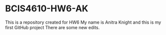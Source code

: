 # BCIS4610-HW6-AK
This is a repository created for HW6
My name is Anitra Knight and this is my first GitHub project
There are some new edits.
